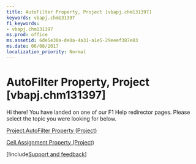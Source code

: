 ```yaml
---
title: AutoFilter Property, Project [vbapj.chm131397]
keywords: vbapj.chm131397
f1_keywords:
- vbapj.chm131397
ms.prod: office
ms.assetid: 6de5e30a-de0a-4a31-a1e5-29eeef387e83
ms.date: 06/08/2017
localization_priority: Normal
---
```



# AutoFilter Property, Project [vbapj.chm131397]

Hi there! You have landed on one of our F1 Help redirector pages. Please select the topic you were looking for below.

[Project.AutoFilter Property (Project)](https://msdn.microsoft.com/library/3e6960f7-8a8a-6300-d74b-4e009fbcfca2%28Office.15%29.aspx)

[Cell.Assignment Property (Project)](https://msdn.microsoft.com/library/ac17eff9-d697-dbfa-7968-d61a474690ba%28Office.15%29.aspx)

[!include[Support and feedback](~/includes/feedback-boilerplate.md)]